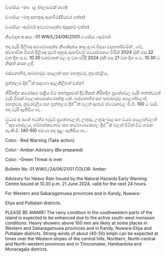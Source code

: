 වර්ණය: -ක ොළ (බලපෑමක් නැත)

වර්ණය: -රතු අනතුරු ඇඟවීම(පියවර ගන්න)

වර්ණය: -ඇම්බර් අවවොදොත්ම (සූදානම් වන්න)

නිවේදන අංකය : 01 WW/L/24/06/21/01 වර්ණය : ඇම්බර්

තද වැසි පිලිබඳ අවවොදොත්ම නිකේදනය කාලගුණ විදයා වදපාර්තවම්න්ුවේ, ස්වභාවික විපත් පිළිබඳ පූර්ව අනුරු ඇඟවීවම් මධ්‍යස්ථානය විසින් 2024 ජුනි මස 22 වන දින ප.ව. 10.30 වනවතක් වලංගු වන පරිදි 2024 ජුනි මස 21 වන දින ප.ව. 10.30 ට නිකුත් කරන ලදී.

බස්නොහිර, සබරගමුව පළොත් සහ මහනුවර, නුවරඑළිය,

පුත්තලම දිස්ික් සඳහො සැලකිලිමත් වන්න!

නිරිතදිග කමෝසම සක්‍රීය වීම කහ්තුකවන් දිවයිකන් නිරිතදිග ප්‍රකේශවල වැසි තත්ත්වකේ වැඩි වීමක් බලොකපොකරොත්තු කේ. බස්නොහිර සහ සබරගමුව පළොත්වලත්, මහනුවර, නුවරඑළිය සහ පුත්තලම දිස්ික් වලත් ඇතැම් ස්ථොනවල මි.මී. 100 ට වැඩි තද වැසි ඇතිවිය හැ .

මධ්‍යම ඳු රකේ බටහිර බෑවුම් ප්‍රකේශවලත්, උතුරු, උතුරු-මැද සහ වයඹ පළොත්වලත් ිකුණොමලය, හම්බන්කතොට සහ කමොණරොගල දිස්ික් වලත් විටින් විට හමන පැ.කි.මී. (40-50) පමණ තද සුළං ඇතිවිය හැ .

Color: -Red Warning (Take action)

Color: -Amber Advisory (Be prepared)

Color: -Green Threat is over

Bulletin No: 01 WW/L/24/06/21/01 COLOR: Amber

Advisory for Heavy Rain Issued by the Natural Hazards Early Warning Centre Issued at 10.30 p.m. 21 June 2024, valid for the next 24 hours.

For Western and Sabaragamuwa provinces and in Kandy, Nuwara-

Eliya and Puttalam districts.

PLEASE BE AWARE! The rainy condition in the southwestern parts of the island is expected to be enhanced due to the active south-west monsoon conditions. Heavy showers above 100 mm are likely at some places in Western and Sabaragamuwa provinces and in Kandy, Nuwara-Eliya and Puttalam districts. Strong winds of about (40-50) kmph can be expected at times over the Western slopes of the central hills, Northern, North-central and North-western provinces and in Trincomalee, Hambantota and Monaragala districts.